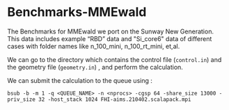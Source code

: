 # Benchmarks-MMEwald
The Benchmarks for MMEwald we port on the Sunway New Generation. This data includes example “RBD” data and "Si_core6" data of different cases with folder names like n_100_mini, n_100_rt_mini, et,al. 

We can go to the directory which contains the control file (`control.in`) and the geometry file (`geometry.in`) , and perform the calculation.

We can submit the calculation to the queue using :

`bsub -b -m 1 -q <QUEUE_NAME> -n <nprocs> -cgsp 64 -share_size 13000 -priv_size 32 -host_stack 1024 FHI-aims.210402.scalapack.mpi`
